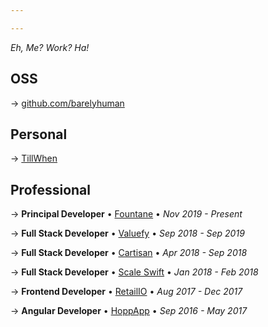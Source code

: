 ```yaml
---

---
```


_Eh, Me? Work? Ha!_

## OSS

&rarr; [github.com/barelyhuman](https://github.com/barelyhuman)

## Personal

&rarr; [TillWhen](https://tillwhen.barelyhuman.dev)

## Professional

&rarr; **Principal Developer** &bull; [Fountane](https://fountane.com/) 
&bull; _Nov 2019 - Present_

&rarr; **Full Stack Developer** &bull; [Valuefy](https://valuefy.com/) 
&bull; _Sep 2018 - Sep 2019_

&rarr; **Full Stack Developer** &bull; [Cartisan](https://wearexenon.com/)
&bull; _Apr 2018 - Sep 2018_

&rarr; **Full Stack Developer** &bull; [Scale Swift](https://www.scaleswift.com/) 
&bull; _Jan 2018 - Feb 2018_

&rarr; **Frontend Developer** &bull; [RetailIO](https://retailio.in/) 
&bull; _Aug 2017 - Dec 2017_

&rarr; **Angular Developer** &bull; [HoppApp](https://www.hoppapp.com/) 
&bull; _Sep 2016 - May 2017_
